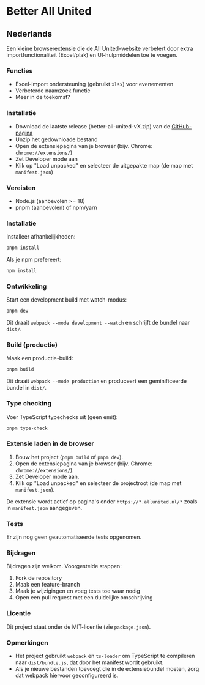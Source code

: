 # Better All United

## Nederlands

Een kleine browserextensie die de All United-website verbetert door extra importfunctionaliteit (Excel/plak) en UI-hulpmiddelen toe te voegen.

### Functies

- Excel-import ondersteuning (gebruikt `xlsx`) voor evenementen
- Verbeterde naamzoek functie
- Meer in de toekomst?

### Installatie
- Download de laatste release (better-all-united-vX.zip) van de [GitHub-pagina](https://github.com/BenStokmans/better-all-united/releases/latest)
- Unzip het gedownloade bestand
- Open de extensiepagina van je browser (bijv. Chrome: `chrome://extensions/`)
- Zet Developer mode aan
- Klik op "Load unpacked" en selecteer de uitgepakte map (de map met `manifest.json`)

### Vereisten

- Node.js (aanbevolen >= 18)
- pnpm (aanbevolen) of npm/yarn

### Installatie

Installeer afhankelijkheden:

```bash
pnpm install
```

Als je npm prefereert:

```bash
npm install
```

### Ontwikkeling

Start een development build met watch-modus:

```bash
pnpm dev
```

Dit draait `webpack --mode development --watch` en schrijft de bundel naar `dist/`.

### Build (productie)

Maak een productie-build:

```bash
pnpm build
```

Dit draait `webpack --mode production` en produceert een geminificeerde bundel in `dist/`.

### Type checking

Voer TypeScript typechecks uit (geen emit):

```bash
pnpm type-check
```

### Extensie laden in de browser

1. Bouw het project (`pnpm build` of `pnpm dev`).
2. Open de extensiepagina van je browser (bijv. Chrome: `chrome://extensions/`).
3. Zet Developer mode aan.
4. Klik op "Load unpacked" en selecteer de projectroot (de map met `manifest.json`).

De extensie wordt actief op pagina's onder `https://*.allunited.nl/*` zoals in `manifest.json` aangegeven.

### Tests

Er zijn nog geen geautomatiseerde tests opgenomen.

### Bijdragen

Bijdragen zijn welkom. Voorgestelde stappen:

1. Fork de repository
2. Maak een feature-branch
3. Maak je wijzigingen en voeg tests toe waar nodig
4. Open een pull request met een duidelijke omschrijving

### Licentie

Dit project staat onder de MIT-licentie (zie `package.json`).

### Opmerkingen

- Het project gebruikt `webpack` en `ts-loader` om TypeScript te compileren naar `dist/bundle.js`, dat door het manifest wordt gebruikt.
- Als je nieuwe bestanden toevoegt die in de extensiebundel moeten, zorg dat webpack hiervoor geconfigureerd is.
